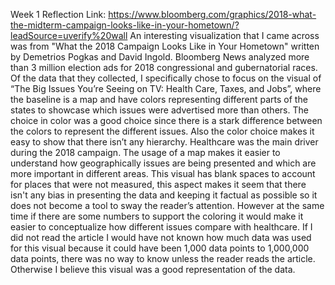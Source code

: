 Week 1 Reflection
Link: https://www.bloomberg.com/graphics/2018-what-the-midterm-campaign-looks-like-in-your-hometown/?leadSource=uverify%20wall
An interesting visualization that I came across was from "What the 2018 Campaign Looks Like in Your Hometown" written by Demetrios Pogkas and David Ingold. Bloomberg News analyzed more than 3 million election ads for 2018 congressional and gubernatorial races. Of the data that they collected, I specifically chose to focus on the visual of “The Big Issues You’re Seeing on TV: Health Care, Taxes, and Jobs”, where the baseline is a map and have colors representing different parts of the states to showcase which issues were advertised more than others. The choice in color was a good choice since there is a stark difference between the colors to represent the different issues. Also the color choice makes it easy to show that there isn’t any hierarchy. Healthcare was the main driver during the 2018 campaign. The usage of a map makes it easier to understand how geographically issues are being presented and which are more important in different areas. This visual has blank spaces to account for places that were not measured, this aspect makes it seem that there isn't any bias in presenting the data and keeping it factual as possible so it does not become a tool to sway the reader’s attention.  However at the same time if there are some numbers to support the coloring it would make it easier to conceptualize how different issues compare with healthcare. If I did not read the article I would have not known how much data was used for this visual because it could have been 1,000 data points to 1,000,000 data points, there was no way to know unless the reader reads the article. Otherwise I believe this visual was a good representation of the data.  